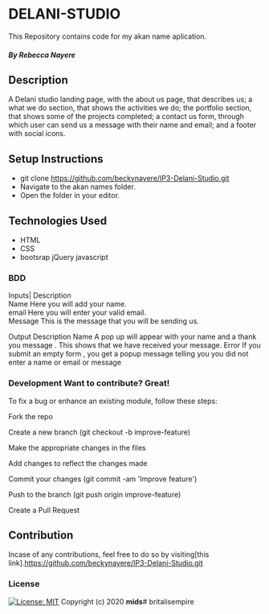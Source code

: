 #   DELANI-STUDIO
This Repository contains code for my akan name aplication.
##### By Rebecca Nayere
## Description
A Delani studio landing page, with the about us page, that describes us; a what we do section, that shows the activities we do; the portfolio section, that shows some of the projects completed; a contact us form, through which user can send us a message with their name and email; and a footer with social icons.
               
## Setup Instructions
* git clone https://github.com/beckynayere/IP3-Delani-Studio.git
* Navigate to the akan names folder.
* Open the folder in your editor.
## Technologies Used
* HTML
* CSS
* bootsrap
jQuery
javascript

### BDD

Inputs|      Description                                 
Name	        Here you will add your name.               
email	       Here you will enter your valid email.       
Message       This is the message that you will be sending us.

Output	      Description
Name	       A pop up will appear with your name and a thank you message . This shows that we have received your message. 
Error	    If you submit an empty form , you get a popup message telling you you did not enter a name or email or message 

### Development Want to contribute? Great!

To fix a bug or enhance an existing module, follow these steps:

Fork the repo

Create a new branch (git checkout -b improve-feature)

Make the appropriate changes in the files

Add changes to reflect the changes made

Commit your changes (git commit -am 'Improve feature')

Push to the branch (git push origin improve-feature)

Create a Pull Request

## Contribution
Incase of any contributions, feel free to do so by visiting[this link].https://github.com/beckynayere/IP3-Delani-Studio.git
### License
[![License: MIT](https://img.shields.io/badge/License-MIT-yellow.svg)](https://opensource.org/licenses/MIT)
Copyright (c) 2020 **mids**#   b r i t a l i s e m p i r e  
 